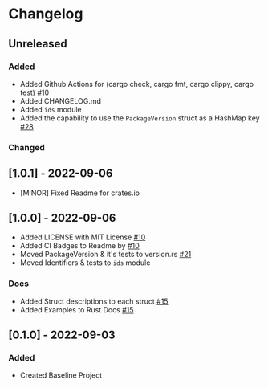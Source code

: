 <!--Markdownlint Rules-->
<!-- markdownlint-disable no-duplicate-header-->

# Changelog

<!-- All notable changes to this project will be documented in this file.
The format is based on :

* [Keep a Changelog](https://keepachangelog.com/en/1.0.0/),
and this project adheres to:
* [Semantic Versioning](https://semver.org/spec/v2.0.0.html). -->

## Unreleased

### Added

* Added Github Actions for (cargo check, cargo fmt, cargo clippy, cargo test) [#10](https://github.com/Allstreamer/pyver/pull/10)
* Added CHANGELOG.md
* Added `ids` module
* Added the capability to use the `PackageVersion` struct as a HashMap key [#28](https://github.com/Rust-Python-Packaging/pyver/pull/28)

### Changed

## [1.0.1] - 2022-09-06

* [MINOR] Fixed Readme for crates.io

## [1.0.0] - 2022-09-06

* Added LICENSE with MIT License [#10](https://github.com/Allstreamer/pyver/pull/10)
* Added CI Badges to Readme by [#10](https://github.com/Allstreamer/pyver/pull/10)
* Moved PackageVersion & it's tests to version.rs [#21](https://github.com/Allstreamer/pyver/pull/21)
* Moved Identifiers & tests to `ids` module

### Docs

* Added Struct descriptions to each struct [#15](https://github.com/Allstreamer/pyver/pull/15)
* Added Examples to Rust Docs [#15](https://github.com/Allstreamer/pyver/pull/15)

## [0.1.0] - 2022-09-03

### Added

* Created Baseline Project

